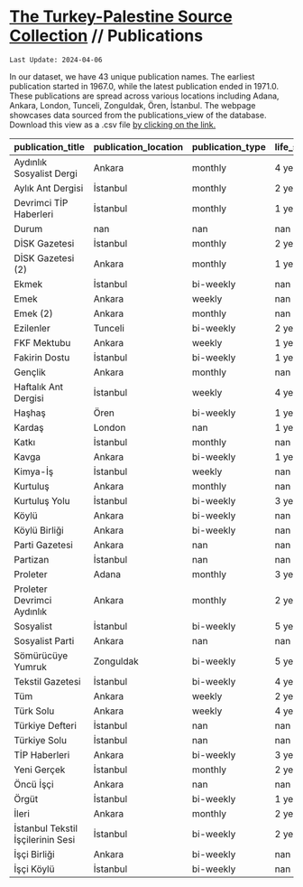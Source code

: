 # [The Turkey-Palestine Source Collection](turkey_palestine_collection.md) // Publications


```
Last Update: 2024-04-06
```


In our dataset, we have 43 unique publication names. The earliest publication started in 1967.0, while the latest publication ended in 1971.0. These publications are spread across various locations including Adana, Ankara, London, Tunceli, Zonguldak, Ören, İstanbul. The webpage showcases data sourced from the publications_view of the database. Download this view as a .csv file <a href='https://github.com/andreacortellari/andreacortellari.github.io/blob/main/tpc\Sources Database\publications_view.csv'>by clicking on the link.</a>

| publication_title                 | publication_location   | publication_type   | life_span   |   first_year |   last_year |   total_issues |
|:----------------------------------|:-----------------------|:-------------------|:------------|-------------:|------------:|---------------:|
| Aydınlık Sosyalist Dergi          | Ankara                 | monthly            | 4 years     |         1968 |        1971 |             29 |
| Aylık Ant Dergisi                 | İstanbul               | monthly            | 2 years     |         1970 |        1971 |             13 |
| Devrimci TİP Haberleri            | İstanbul               | monthly            | 1 year      |         1969 |        1969 |              5 |
| Durum                             | nan                    | nan                | nan         |          nan |         nan |              0 |
| DİSK Gazetesi                     | İstanbul               | monthly            | 2 years     |         1967 |        1968 |              5 |
| DİSK Gazetesi (2)                 | Ankara                 | monthly            | 1 year      |         1970 |        1970 |              4 |
| Ekmek                             | İstanbul               | bi-weekly          | nan         |          nan |         nan |              0 |
| Emek                              | Ankara                 | weekly             | nan         |          nan |         nan |              0 |
| Emek (2)                          | Ankara                 | monthly            | nan         |          nan |         nan |              0 |
| Ezilenler                         | Tunceli                | bi-weekly          | 2 years     |         1968 |        1969 |              8 |
| FKF Mektubu                       | Ankara                 | weekly             | 1 year      |         1968 |        1968 |              2 |
| Fakirin Dostu                     | İstanbul               | bi-weekly          | 1 year      |         1969 |        1969 |              4 |
| Gençlik                           | Ankara                 | monthly            | nan         |          nan |         nan |              0 |
| Haftalık Ant Dergisi              | İstanbul               | weekly             | 4 years     |         1967 |        1970 |            174 |
| Haşhaş                            | Ören                   | bi-weekly          | 1 year      |         1968 |        1968 |              5 |
| Kardaş                            | London                 | nan                | 1 year      |         1970 |        1970 |             16 |
| Katkı                             | İstanbul               | monthly            | nan         |          nan |         nan |              0 |
| Kavga                             | Ankara                 | bi-weekly          | 1 year      |         1967 |        1967 |              7 |
| Kimya-İş                          | İstanbul               | weekly             | nan         |          nan |         nan |              0 |
| Kurtuluş                          | Ankara                 | monthly            | nan         |          nan |         nan |              0 |
| Kurtuluş Yolu                     | İstanbul               | bi-weekly          | 3 years     |         1968 |        1970 |             17 |
| Köylü                             | Ankara                 | bi-weekly          | nan         |          nan |         nan |              0 |
| Köylü Birliği                     | Ankara                 | bi-weekly          | nan         |          nan |         nan |              0 |
| Parti Gazetesi                    | Ankara                 | nan                | nan         |          nan |         nan |              0 |
| Partizan                          | İstanbul               | nan                | nan         |          nan |         nan |              0 |
| Proleter                          | Adana                  | monthly            | 3 years     |         1967 |        1969 |             13 |
| Proleter Devrimci Aydınlık        | Ankara                 | monthly            | 2 years     |         1970 |        1971 |             26 |
| Sosyalist                         | İstanbul               | bi-weekly          | 5 years     |         1967 |        1971 |             26 |
| Sosyalist Parti                   | Ankara                 | nan                | nan         |          nan |         nan |              0 |
| Sömürücüye Yumruk                 | Zonguldak              | bi-weekly          | 5 years     |         1967 |        1971 |             34 |
| Tekstil Gazetesi                  | İstanbul               | bi-weekly          | 4 years     |         1968 |        1971 |             57 |
| Tüm                               | Ankara                 | weekly             | 2 years     |         1968 |        1969 |              4 |
| Türk Solu                         | Ankara                 | weekly             | 4 years     |         1967 |        1970 |            126 |
| Türkiye Defteri                   | İstanbul               | nan                | nan         |          nan |         nan |              0 |
| Türkiye Solu                      | İstanbul               | nan                | nan         |          nan |         nan |              0 |
| TİP Haberleri                     | Ankara                 | bi-weekly          | 3 years     |         1967 |        1969 |             32 |
| Yeni Gerçek                       | İstanbul               | monthly            | 2 years     |         1967 |        1968 |              9 |
| Öncü İşçi                         | Ankara                 | nan                | nan         |          nan |         nan |              0 |
| Örgüt                             | İstanbul               | bi-weekly          | 1 year      |         1968 |        1968 |              0 |
| İleri                             | Ankara                 | monthly            | 2 years     |         1968 |        1969 |              6 |
| İstanbul Tekstil İşçilerinin Sesi | İstanbul               | bi-weekly          | 2 years     |         1967 |        1968 |             21 |
| İşçi Birliği                      | Ankara                 | bi-weekly          | nan         |          nan |         nan |              0 |
| İşçi Köylü                        | İstanbul               | bi-weekly          | nan         |          nan |         nan |              0 |